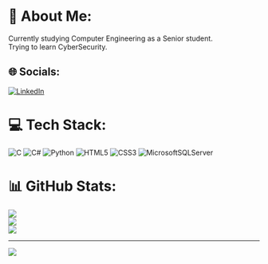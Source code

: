 # 💫 About Me:
Currently studying Computer Engineering as a Senior student.<br>Trying to learn CyberSecurity.


## 🌐 Socials:
[![LinkedIn](https://img.shields.io/badge/LinkedIn-%230077B5.svg?logo=linkedin&logoColor=white)](https://linkedin.com/in/burkay-elbir-02745431a) 

# 💻 Tech Stack:
![C](https://img.shields.io/badge/c-%2300599C.svg?style=for-the-badge&logo=c&logoColor=white) ![C#](https://img.shields.io/badge/c%23-%23239120.svg?style=for-the-badge&logo=csharp&logoColor=white) ![Python](https://img.shields.io/badge/python-3670A0?style=for-the-badge&logo=python&logoColor=ffdd54) ![HTML5](https://img.shields.io/badge/html5-%23E34F26.svg?style=for-the-badge&logo=html5&logoColor=white) ![CSS3](https://img.shields.io/badge/css3-%231572B6.svg?style=for-the-badge&logo=css3&logoColor=white) ![MicrosoftSQLServer](https://img.shields.io/badge/Microsoft%20SQL%20Server-CC2927?style=for-the-badge&logo=microsoft%20sql%20server&logoColor=white)
# 📊 GitHub Stats:
![](https://github-readme-stats.vercel.app/api?username=BurkayElbir&theme=dark&hide_border=false&include_all_commits=true&count_private=false)<br/>
![](https://github-readme-streak-stats.herokuapp.com/?user=BurkayElbir&theme=dark&hide_border=false)<br/>
![](https://github-readme-stats.vercel.app/api/top-langs/?username=BurkayElbir&theme=dark&hide_border=false&include_all_commits=true&count_private=false&layout=compact)

---
[![](https://visitcount.itsvg.in/api?id=BurkayElbir&icon=1&color=4)](https://visitcount.itsvg.in)

<!-- Proudly created with GPRM ( https://gprm.itsvg.in ) -->
